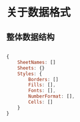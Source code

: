 # 关于数据格式


## 整体数据结构


```ts


```


```js
{
    SheetNames: []
    Sheets: {}
    Styles: {
        Borders: []
        Fills: [],
        Fonts: [],
        NumberFormat: [],
        Cells: []
    }
}
```
